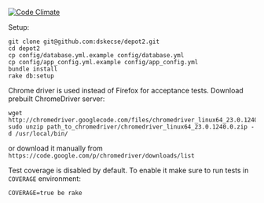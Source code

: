 [![Code Climate](https://codeclimate.com/badge.png)](https://codeclimate.com/github/dskecse/depot2)

Setup:

    git clone git@github.com:dskecse/depot2.git
    cd depot2
    cp config/database.yml.example config/database.yml
    cp config/app_config.yml.example config/app_config.yml
    bundle install
    rake db:setup

Chrome driver is used instead of Firefox for acceptance tests.
Download prebuilt ChromeDriver server:

    wget http://chromedriver.googlecode.com/files/chromedriver_linux64_23.0.1240.0.zip
    sudo unzip path_to_chromedriver/chromedriver_linux64_23.0.1240.0.zip -d /usr/local/bin/

or download it manually from `https://code.google.com/p/chromedriver/downloads/list`

Test coverage is disabled by default. To enable it make sure to run tests in `COVERAGE` environment:

    COVERAGE=true be rake
